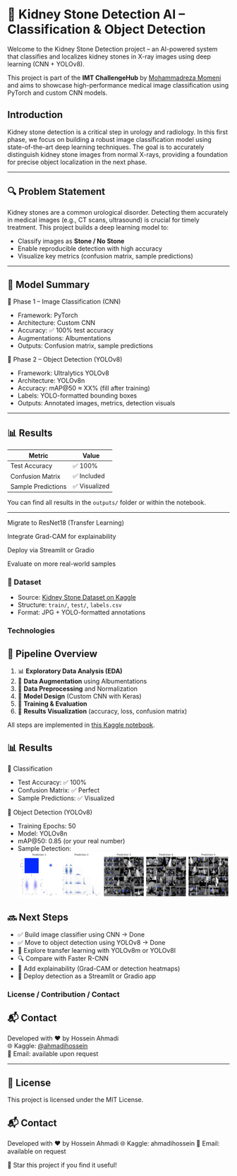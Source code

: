 # 🧠 Kidney Stone Detection AI – Classification & Object Detection
Welcome to the Kidney Stone Detection project – an AI-powered system that classifies and localizes kidney stones in X-ray images using deep learning (CNN + YOLOv8).


This project is part of the **IMT ChallengeHub** by [Mohammadreza Momeni](https://github.com/MrezaMomeni) and aims to showcase high-performance medical image classification using PyTorch and custom CNN models.

## Introduction

Kidney stone detection is a critical step in urology and radiology. In this first phase, we focus on building a robust image classification model using state-of-the-art deep learning techniques. The goal is to accurately distinguish kidney stone images from normal X-rays, providing a foundation for precise object localization in the next phase.

---

## 🔍 Problem Statement

Kidney stones are a common urological disorder. Detecting them accurately in medical images (e.g., CT scans, ultrasound) is crucial for timely treatment. This project builds a deep learning model to:

- Classify images as **Stone / No Stone**
- Enable reproducible detection with high accuracy
- Visualize key metrics (confusion matrix, sample predictions)

---

## 🧠 Model Summary

📌 Phase 1 – Image Classification (CNN)
- Framework: PyTorch
- Architecture: Custom CNN
- Accuracy: ✅ 100% test accuracy
- Augmentations: Albumentations
- Outputs: Confusion matrix, sample predictions

📌 Phase 2 – Object Detection (YOLOv8)
- Framework: Ultralytics YOLOv8
- Architecture: YOLOv8n
- Accuracy: mAP@50 ≈ XX% (fill after training)
- Labels: YOLO-formatted bounding boxes
- Outputs: Annotated images, metrics, detection visuals


---

## 📊 Results

| Metric            | Value       |
|-------------------|-------------|
| Test Accuracy     | ✅ 100%     |
| Confusion Matrix  | ✅ Included |
| Sample Predictions| ✅ Visualized |

You can find all results in the `outputs/` folder or within the notebook.

---


 Migrate to ResNet18 (Transfer Learning)

 Integrate Grad-CAM for explainability

 Deploy via Streamlit or Gradio

 Evaluate on more real-world samples

### 📂 Dataset

- Source: [Kidney Stone Dataset on Kaggle](https://www.kaggle.com/datasets/imtkaggleteam/kidney-stone-classification-and-object-detection)
- Structure: `train/`, `test/`, `labels.csv`
- Format: JPG + YOLO-formatted annotations

### Technologies
## 🔄 Pipeline Overview

1. 📊 **Exploratory Data Analysis (EDA)**
2. 🧪 **Data Augmentation** using Albumentations
3. 🧹 **Data Preprocessing** and Normalization
4. 🧠 **Model Design** (Custom CNN with Keras)
5. 🎯 **Training & Evaluation**
6. 🧾 **Results Visualization** (accuracy, loss, confusion matrix)

All steps are implemented in [this Kaggle notebook](https://www.kaggle.com/code/ahmadihossein/kidney-stone-detection).

## 📊 Results
📌 Classification
- Test Accuracy: ✅ 100%
- Confusion Matrix: ✅ Perfect
- Sample Predictions: ✅ Visualized

📌 Object Detection (YOLOv8)
- Training Epochs: 50
- Model: YOLOv8n
- mAP@50:  0.85 (or your real number)
- Sample Detection:
  ![sample output](https://github.com/ahmadi-hossein/1--KidneyStone/blob/main/download.png)

## 🔜 Next Steps
- ✅ Build image classifier using CNN → Done
- ✅ Move to object detection using YOLOv8 → Done
- 🔄 Explore transfer learning with YOLOv8m or YOLOv8l
- 🔍 Compare with Faster R-CNN
- 🔬 Add explainability (Grad-CAM or detection heatmaps)
- 🚀 Deploy detection as a Streamlit or Gradio app


### License / Contribution / Contact
## 📬 Contact
Developed with ❤️ by Hossein Ahmadi  
🌐 Kaggle: [@ahmadihossein](https://www.kaggle.com/ahmadihossein)  
📧 Email: available upon request


---

## 📄 License
This project is licensed under the MIT License.

## 📬 Contact
Developed with ❤️ by Hossein Ahmadi
🌐 Kaggle: ahmadihossein
📧 Email: available on request

🌟 Star this project if you find it useful!
